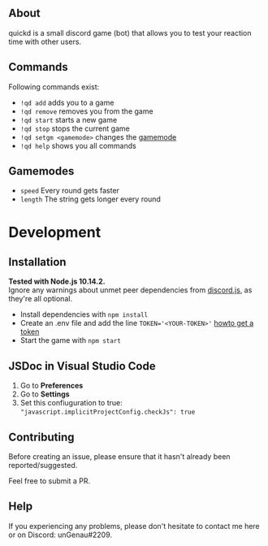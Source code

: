 ## About

quickd is a small discord game (bot) that allows you to test your reaction time with other users.

## Commands
Following commands exist:
-   `!qd add` adds you to a game
-   `!qd remove` removes you from the game
-   `!qd start` starts a new game
-   `!qd stop` stops the current game
-   `!qd setgm <gamemode>` changes the [gamemode](#Gamemodes)
-   `!qd help` shows you all commands

## Gamemodes
-   `speed` Every round gets faster
-   `length` The string gets longer every round

# Development

## Installation
**Tested with Node.js 10.14.2.**  
Ignore any warnings about unmet peer dependencies from [discord.js](https://github.com/discordjs/discord.js), as they're all optional.

-   Install dependencies with `npm install`
-   Create an .env file and add the line `TOKEN='<YOUR-TOKEN>'` [howto get a 
token](https://github.com/Chikachi/DiscordIntegration/wiki/How-to-get-a-token-and-channel-ID-for-Discord)
-   Start the game with `npm start`

## JSDoc in Visual Studio Code
1.  Go to **Preferences**
2.  Go to **Settings**
3.  Set this confiuguration to true: `"javascript.implicitProjectConfig.checkJs": true`

## Contributing
Before creating an issue, please ensure that it hasn't already been reported/suggested.

Feel free to submit a PR.

## Help
If you experiencing any problems, please don't hesitate to contact me here or on Discord: unGenau#2209.
